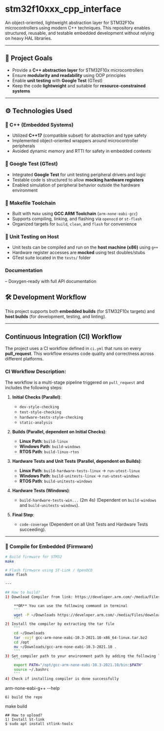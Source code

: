 # stm32f10xxx_cpp_interface

An object-oriented, lightweight abstraction layer for STM32F10x microcontrollers using modern C++ techniques. This repository enables structured, reusable, and testable embedded development without relying on heavy HAL libraries.

---

## 📌 Project Goals

- Provide a **C++ abstraction layer** for STM32F10x microcontrollers
- Ensure **modularity and readability** using OOP principles
- Enable **unit testing** with **Google Test** (GTest)
- Keep the code **lightweight** and suitable for **resource-constrained systems**

---

## ⚙️ Technologies Used

### 🧠 C++ (Embedded Systems)
- Utilized **C++17** (compatible subset) for abstraction and type safety
- Implemented object-oriented wrappers around microcontroller peripherals
- Avoided dynamic memory and RTTI for safety in embedded contexts

### 🧪 Google Test (GTest)
- Integrated **Google Test** for unit testing peripheral drivers and logic
- Testable code is structured to allow **mocking hardware registers**
- Enabled simulation of peripheral behavior outside the hardware environment

### 🧰 Makefile Toolchain
- Built with `Make` using **GCC ARM Toolchain** (`arm-none-eabi-gcc`)
- Supports compiling, linking, and flashing via `openocd` or `st-flash`
- Organized targets for `build`, `clean`, and `flash` for convenience

### 🧪 Unit Testing on Host
- Unit tests can be compiled and run on the **host machine (x86)** using `g++`
- Hardware register accesses are **mocked** using test doubles/stubs
- GTest suite located in the `tests/` folder

 ### Documentation 
 – Doxygen-ready with full API documentation

 
 ## 🛠️ Development Workflow

This project supports both **embedded builds** (for STM32F10x targets) and **host builds** (for development, testing, and linting).  

---
## Continuous Integration (CI) Workflow
The project uses a CI workflow defined in `ci.yml` that runs on every **pull_request**. This workflow ensures code quality and correctness across different platforms.

### CI Workflow Description:
The workflow is a multi-stage pipeline triggered on `pull_request` and includes the following steps:

1.  **Initial Checks (Parallel)**:
    * `dev-style-checking` 
    * `test-style-checking` 
    * `hardware-tests-style-checking` 
    * `static-analysis` 

2.  **Builds (Parallel, dependent on Initial Checks)**:
    * **Linux Path**: `build-linux` 
    * **Windows Path**: `build-windows` 
    * **RTOS Path**: `build-linux-rtos` 

3.  **Hardware Tests and Unit Tests (Parallel, dependent on Builds)**:
    * **Linux Path**: `build-hardware-tests-linux`  $\rightarrow$ `run-utest-linux` 
    * **Windows Path**: `build-unitests-linux`  $\rightarrow$ `run-utest-windows` 
    * **RTOS Path**: `build-unitests-windows` 

4.  **Hardware Tests (Windows)**:
    * `build-hardware-tests-win...` (2m 4s) (Dependent on `build-windows` and `build-unitests-windows`).

5.  **Final Step**:
    * `code-coverage` (Dependent on all Unit Tests and Hardware Tests succeeding).

---

### 🔨 Compile for Embedded (Firmware)
```bash
# Build firmware for STM32
make

# Flash firmware using ST-Link / OpenOCD
make flash

---

## How to build?
1) Download Compiler from link: https://developer.arm.com/-/media/Files/downloads/gnu-rm/10.3-2021.10/gcc-arm-none-eabi-10.3-2021.10-x86_64-linux.tar.bz2?rev=78196d3461ba4c9089a67b5f33edf82a&hash=5631ACEF1F8F237389F14B41566964EC <BR>

    **OR** You can use the following command in terminal
    ```
    wget -P ~/Downloads https://developer.arm.com/-/media/Files/downloads/gnu-rm/10.3-2021.10/gcc-arm-none-eabi-10.3-2021.10-x86_64-linux.tar.bz2?rev=78196d3461ba4c9089a67b5f33edf82a&hash=5631ACEF1F8F237389F14B41566964EC
    ```
2) Install the compiler by extracting the tar file
    ```
    cd ~/Downloads
    tar -xvjf gcc-arm-none-eabi-10.3-2021.10-x86_64-linux.tar.bz2
    cd /opt
    mv ~/Downloads/gcc-arm-none-eabi-10.3-2021.10 .
    ```
3) Set compiler path to your environment path by adding the following line to ~/.bashrc     file 
    ```
    export PATH="/opt/gcc-arm-none-eabi-10.3-2021.10/bin:$PATH"
    source ~/.bashrc
    ```
4) Check if installing compiler is done successfully
   ```
   arm-none-eabi-g++ --help
   ```
6) build the repo 
   ```
   make build 
   ```
## How to upload?
1) Install St-link
   $ sudo apt install stlink-tools
